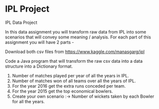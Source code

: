 # IPL Project

IPL Data Project

In this data assignment you will transform raw data from IPL into some scenarios that will convey some meaning / analysis. For each part of this assignment you will have 2 parts -


Download both csv files from https://www.kaggle.com/manasgarg/ipl


Code a Java program that will transform the raw csv data into a data structure into a Dictionary format.


1. Number of matches played per year of all the years in IPL.
2. Number of matches won of all teams over all the years of IPL.
3. For the year 2016 get the extra runs conceded per team.
4. For the year 2015 get the top economical bowlers.
5. Create your own scenario :-> Number of wickets taken by each Bowler for all the years. 